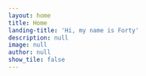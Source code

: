 ```yaml
---
layout: home
title: Home
landing-title: 'Hi, my name is Forty'
description: null
image: null
author: null
show_tile: false
---
```


